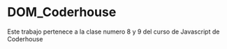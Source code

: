 # DOM_Coderhouse
Este trabajo pertenece a la clase numero 8 y 9 del curso de Javascript de Coderhouse
